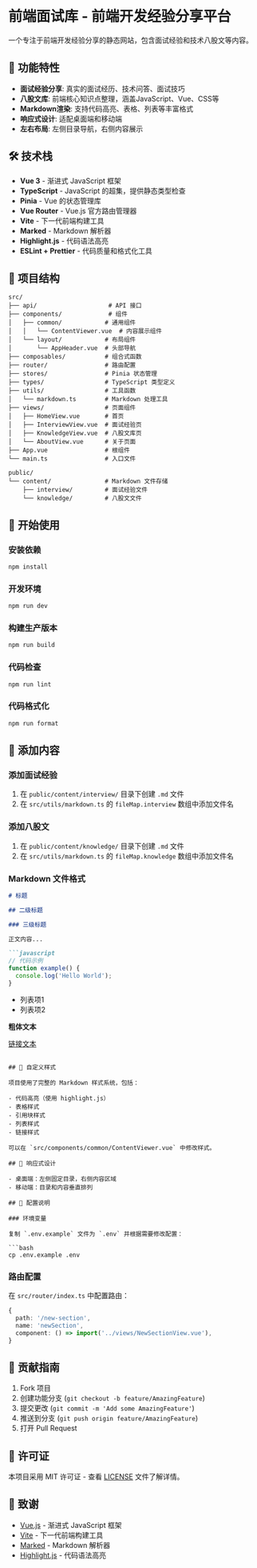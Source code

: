 # 前端面试库 - 前端开发经验分享平台

一个专注于前端开发经验分享的静态网站，包含面试经验和技术八股文等内容。

## 🚀 功能特性

- **面试经验分享**: 真实的面试经历、技术问答、面试技巧
- **八股文库**: 前端核心知识点整理，涵盖JavaScript、Vue、CSS等
- **Markdown渲染**: 支持代码高亮、表格、列表等丰富格式
- **响应式设计**: 适配桌面端和移动端
- **左右布局**: 左侧目录导航，右侧内容展示

## 🛠️ 技术栈

- **Vue 3** - 渐进式 JavaScript 框架
- **TypeScript** - JavaScript 的超集，提供静态类型检查
- **Pinia** - Vue 的状态管理库
- **Vue Router** - Vue.js 官方路由管理器
- **Vite** - 下一代前端构建工具
- **Marked** - Markdown 解析器
- **Highlight.js** - 代码语法高亮
- **ESLint + Prettier** - 代码质量和格式化工具

## 📁 项目结构

```
src/
├── api/                    # API 接口
├── components/             # 组件
│   ├── common/            # 通用组件
│   │   └── ContentViewer.vue  # 内容展示组件
│   └── layout/            # 布局组件
│       └── AppHeader.vue  # 头部导航
├── composables/           # 组合式函数
├── router/                # 路由配置
├── stores/                # Pinia 状态管理
├── types/                 # TypeScript 类型定义
├── utils/                 # 工具函数
│   └── markdown.ts        # Markdown 处理工具
├── views/                 # 页面组件
│   ├── HomeView.vue       # 首页
│   ├── InterviewView.vue  # 面试经验页
│   ├── KnowledgeView.vue  # 八股文库页
│   └── AboutView.vue      # 关于页面
├── App.vue                # 根组件
└── main.ts                # 入口文件

public/
└── content/               # Markdown 文件存储
    ├── interview/         # 面试经验文件
    └── knowledge/         # 八股文文件
```

## 🚀 开始使用

### 安装依赖

```bash
npm install
```

### 开发环境

```bash
npm run dev
```

### 构建生产版本

```bash
npm run build
```

### 代码检查

```bash
npm run lint
```

### 代码格式化

```bash
npm run format
```

## 📝 添加内容

### 添加面试经验

1. 在 `public/content/interview/` 目录下创建 `.md` 文件
2. 在 `src/utils/markdown.ts` 的 `fileMap.interview` 数组中添加文件名

### 添加八股文

1. 在 `public/content/knowledge/` 目录下创建 `.md` 文件
2. 在 `src/utils/markdown.ts` 的 `fileMap.knowledge` 数组中添加文件名

### Markdown 文件格式

```markdown
# 标题

## 二级标题

### 三级标题

正文内容...

```javascript
// 代码示例
function example() {
  console.log('Hello World');
}
```

- 列表项1
- 列表项2

**粗体文本**

[链接文本](https://example.com)
```

## 🎨 自定义样式

项目使用了完整的 Markdown 样式系统，包括：

- 代码高亮（使用 highlight.js）
- 表格样式
- 引用块样式
- 列表样式
- 链接样式

可以在 `src/components/common/ContentViewer.vue` 中修改样式。

## 📱 响应式设计

- 桌面端：左侧固定目录，右侧内容区域
- 移动端：目录和内容垂直排列

## 🔧 配置说明

### 环境变量

复制 `.env.example` 文件为 `.env` 并根据需要修改配置：

```bash
cp .env.example .env
```

### 路由配置

在 `src/router/index.ts` 中配置路由：

```typescript
{
  path: '/new-section',
  name: 'newSection',
  component: () => import('../views/NewSectionView.vue'),
}
```

## 🤝 贡献指南

1. Fork 项目
2. 创建功能分支 (`git checkout -b feature/AmazingFeature`)
3. 提交更改 (`git commit -m 'Add some AmazingFeature'`)
4. 推送到分支 (`git push origin feature/AmazingFeature`)
5. 打开 Pull Request

## 📄 许可证

本项目采用 MIT 许可证 - 查看 [LICENSE](LICENSE) 文件了解详情。

## 🙏 致谢

- [Vue.js](https://vuejs.org/) - 渐进式 JavaScript 框架
- [Vite](https://vitejs.dev/) - 下一代前端构建工具
- [Marked](https://marked.js.org/) - Markdown 解析器
- [Highlight.js](https://highlightjs.org/) - 代码语法高亮
